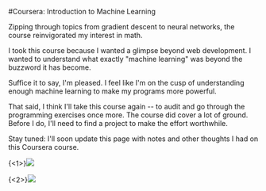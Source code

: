 #Coursera: Introduction to Machine Learning

Zipping through topics from gradient descent to neural networks, the course reinvigorated my interest in math.

I took this course because I wanted a glimpse beyond web development. I wanted to understand what exactly "machine learning" was beyond the buzzword it has become. 

Suffice it to say, I'm pleased. I feel like I'm on the cusp of understanding enough machine learning to make my programs more powerful. 

That said, I think I'll take this course again -- to audit and go through the programming exercises once more. The course did cover a lot of ground. Before I do, I'll need to find a project to make the effort worthwhile.

Stay tuned:  I'll soon update this page with notes and other thoughts I had on this Coursera course.

{<1>}![](http://kchens.github.io/images/CourseraML.png)

{<2>}![](http://kchens.github.io/images/Coursera_ML_Statement_of_Accomplishment_06.2014.png)